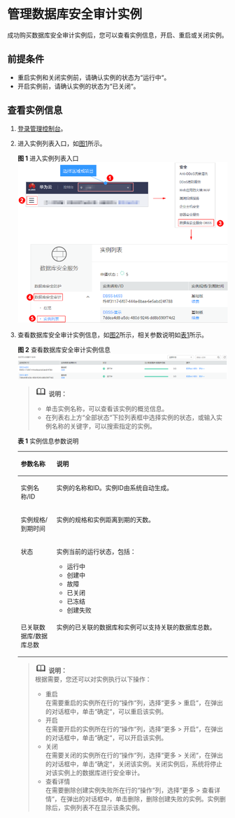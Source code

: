 # 管理数据库安全审计实例<a name="ZH-CN_TOPIC_0145255470"></a>

成功购买数据库安全审计实例后，您可以查看实例信息，开启、重启或关闭实例。

## 前提条件<a name="section127129264399"></a>

-   重启实例和关闭实例前，请确认实例的状态为“运行中“。
-   开启实例前，请确认实例的状态为“已关闭“。

## 查看实例信息<a name="section1690310813588"></a>

1.  [登录管理控制台](https://console.huaweicloud.com/)。
2.  进入实例列表入口，如[图1](#fig10560192191214)所示。

    **图 1**  进入实例列表入口<a name="fig10560192191214"></a>  
    ![](figures/进入实例列表入口.png "进入实例列表入口")

3.  查看数据库安全审计实例信息，如[图2](#fig89170817589)所示，相关参数说明如[表1](#table1025994517211)所示。

    **图 2**  查看数据库安全审计实例信息<a name="fig89170817589"></a>  
    ![](figures/查看数据库安全审计实例信息.png "查看数据库安全审计实例信息")

    >![](public_sys-resources/icon-note.gif) **说明：**   
    >-   单击实例名称，可以查看该实例的概览信息。  
    >-   在列表右上方“全部状态“下拉列表框中选择实例的状态，或输入实例名称的关键字，可以搜索指定的实例。  

    **表 1**  实例信息参数说明

    <a name="table1025994517211"></a>
    <table><thead align="left"><tr id="row1626074517217"><th class="cellrowborder" valign="top" width="17%" id="mcps1.2.3.1.1"><p id="p9260045112114"><a name="p9260045112114"></a><a name="p9260045112114"></a>参数名称</p>
    </th>
    <th class="cellrowborder" valign="top" width="83%" id="mcps1.2.3.1.2"><p id="p7260194582118"><a name="p7260194582118"></a><a name="p7260194582118"></a>说明</p>
    </th>
    </tr>
    </thead>
    <tbody><tr id="row18260134511215"><td class="cellrowborder" valign="top" width="17%" headers="mcps1.2.3.1.1 "><p id="p62601045112117"><a name="p62601045112117"></a><a name="p62601045112117"></a>实例名称/ID</p>
    </td>
    <td class="cellrowborder" valign="top" width="83%" headers="mcps1.2.3.1.2 "><p id="p13698174652218"><a name="p13698174652218"></a><a name="p13698174652218"></a>实例的名称和ID。实例ID由系统自动生成。</p>
    </td>
    </tr>
    <tr id="row326014459212"><td class="cellrowborder" valign="top" width="17%" headers="mcps1.2.3.1.1 "><p id="p16763165610222"><a name="p16763165610222"></a><a name="p16763165610222"></a>实例规格/到期时间</p>
    </td>
    <td class="cellrowborder" valign="top" width="83%" headers="mcps1.2.3.1.2 "><p id="p47630567221"><a name="p47630567221"></a><a name="p47630567221"></a>实例的规格和实例距离到期的天数。</p>
    </td>
    </tr>
    <tr id="row11260124513215"><td class="cellrowborder" valign="top" width="17%" headers="mcps1.2.3.1.1 "><p id="p1726044518211"><a name="p1726044518211"></a><a name="p1726044518211"></a>状态</p>
    </td>
    <td class="cellrowborder" valign="top" width="83%" headers="mcps1.2.3.1.2 "><p id="p1260745162119"><a name="p1260745162119"></a><a name="p1260745162119"></a>实例当前的运行状态，包括：</p>
    <a name="ul108156241253"></a><a name="ul108156241253"></a><ul id="ul108156241253"><li>运行中</li><li>创建中</li><li>故障</li><li>已关闭</li><li>已冻结</li><li>创建失败</li></ul>
    </td>
    </tr>
    <tr id="row17586193614411"><td class="cellrowborder" valign="top" width="17%" headers="mcps1.2.3.1.1 "><p id="p1658616362046"><a name="p1658616362046"></a><a name="p1658616362046"></a>已关联数据库/数据库总数</p>
    </td>
    <td class="cellrowborder" valign="top" width="83%" headers="mcps1.2.3.1.2 "><p id="p15586173617413"><a name="p15586173617413"></a><a name="p15586173617413"></a>实例的已关联的数据库和实例可以支持关联的数据库总数。</p>
    </td>
    </tr>
    </tbody>
    </table>

    >![](public_sys-resources/icon-note.gif) **说明：**   
    >根据需要，您还可以对实例执行以下操作：  
    >-   重启  
    >    在需要重启的实例所在行的“操作“列，选择“更多  \>  重启“，在弹出的对话框中，单击“确定“，可以重启该实例。  
    >-   开启  
    >    在需要开启的实例所在行的“操作“列，选择“更多  \>  开启“，在弹出的对话框中，单击“确定“，可以开启该实例。  
    >-   关闭  
    >    在需要关闭的实例所在行的“操作“列，选择“更多  \>  关闭“，在弹出的对话框中，单击“确定“，关闭该实例。关闭实例后，系统将停止对该实例上的数据库进行安全审计。  
    >-   查看详情  
    >    在需要删除创建实例失败所在行的“操作“列，选择“更多  \>  查看详情“，在弹出的对话框中，单击删除，删除创建失败的实例。实例删除后，实例列表不在显示该条实例。  


